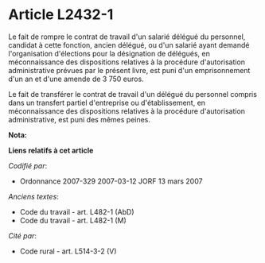 # Article L2432-1

Le fait de rompre le contrat de travail d'un salarié délégué du personnel, candidat à cette fonction, ancien délégué, ou d'un
salarié ayant demandé l'organisation d'élections pour la désignation de délégués, en méconnaissance des dispositions
relatives à la procédure d'autorisation administrative prévues par le présent livre, est puni d'un emprisonnement d'un an et
d'une amende de 3 750 euros.

Le fait de transférer le contrat de travail d'un délégué du personnel compris dans un transfert partiel d'entreprise ou
d'établissement, en méconnaissance des dispositions relatives à la procédure d'autorisation administrative, est puni des
mêmes peines.

**Nota:**



**Liens relatifs à cet article**

_Codifié par_:

  - Ordonnance 2007-329 2007-03-12 JORF 13 mars 2007

_Anciens textes_:

  - Code du travail - art. L482-1 (AbD)
  - Code du travail - art. L482-1 (M)

_Cité par_:

  - Code rural - art. L514-3-2 (V)
